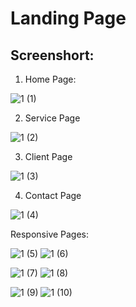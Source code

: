 # Landing Page

## Screenshort:
1. Home Page:

![1 (1)](https://user-images.githubusercontent.com/90950477/205428590-f43a3763-23e8-42e3-8fdd-f5ec14afe5cb.png)

2. Service Page

![1 (2)](https://user-images.githubusercontent.com/90950477/205428597-86412903-2654-42e2-bfbf-e5f0ce8be971.png)

3. Client Page

![1 (3)](https://user-images.githubusercontent.com/90950477/205428601-8a3ae39b-d51a-4533-8a59-7ee05b0e52ea.png)

4. Contact Page

![1 (4)](https://user-images.githubusercontent.com/90950477/205428608-425dc9d9-d15e-4aa0-b214-c3f1517d48f5.png)


Responsive Pages:

![1 (5)](https://user-images.githubusercontent.com/90950477/205428842-ae057646-d77e-4db8-8af3-c1f87b07ef80.png)        ![1 (6)](https://user-images.githubusercontent.com/90950477/205428844-405f8a5d-5206-4177-8511-54a6ad2b4abf.png)

![1 (7)](https://user-images.githubusercontent.com/90950477/205428846-c119fe94-ef93-459d-8f61-337930e6d2b0.png)        ![1 (8)](https://user-images.githubusercontent.com/90950477/205428847-8c69b5dc-bef7-4302-8f5c-29a2090ebf49.png)

![1 (9)](https://user-images.githubusercontent.com/90950477/205428848-715263a9-0f08-4c12-b138-3bee38413f07.png)        ![1 (10)](https://user-images.githubusercontent.com/90950477/205428849-424f322a-d4c0-4eed-947d-1fb87e25753f.png)



